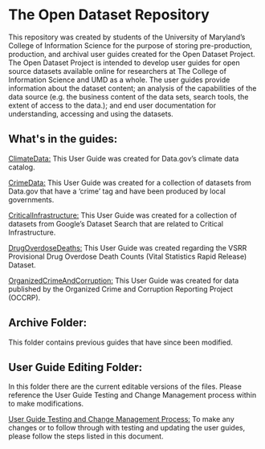# The Open Dataset Repository

This repository was created by students of the University of Maryland’s College of Information Science for the purpose of storing pre-production, production, and archival user guides created for the Open Dataset Project. The Open Dataset Project is intended to develop user guides for open source datasets available online for researchers at The College of Information Science and UMD as a whole. The user guides provide information about the dataset content; an analysis of the capabilities of the data source (e.g. the business content of the data sets, search tools, the extent of access to the data.); and end user documentation for understanding, accessing and using the datasets. 


## What's in the guides: 

[ClimateData:](https://github.com/brianm0424/UMD-OpenDataset/blob/main/ClimateData_v2.0.pdf) This User Guide was created for Data.gov’s climate data catalog. 

[CrimeData:](https://github.com/brianm0424/UMD-OpenDataset/blob/main/CrimeData_v2.0.pdf) This User Guide was created for a collection of datasets from Data.gov that have a ‘crime’ tag and have been produced by local governments.

[CriticalInfrastructure:](https://github.com/brianm0424/UMD-OpenDataset/blob/main/CriticalInfrastructure_v2.0.pdf) This User Guide was created for a collection of datasets from Google’s Dataset Search that are related to Critical Infrastructure.

[DrugOverdoseDeaths:](https://github.com/brianm0424/UMD-OpenDataset/blob/main/DrugOverdoseDeaths_v2.0.pdf) This User Guide was created regarding the VSRR Provisional Drug Overdose Death Counts (Vital Statistics Rapid Release) Dataset.

[OrganizedCrimeAndCorruption:](https://github.com/brianm0424/UMD-OpenDataset/blob/main/OrganizedCrimeAndCorruption_v2.0.pdf) This User Guide was created for data published by the Organized Crime and Corruption Reporting Project (OCCRP).


## Archive Folder: 

This folder contains previous guides that have since been modified. 


## User Guide Editing Folder:

In this folder there are the current editable versions of the files. Please reference the User Guide Testing and Change Management process within to make modifications.

[User Guide Testing and Change Management Process:](https://github.com/brianm0424/UMD-OpenDataset/blob/main/User%20Guide%20Editing/User%20Guide%20Testing%20and%20Change%20Management%20Processes.pdf) To make any changes or to follow through with testing and updating the user guides, please follow the steps listed in this document.
